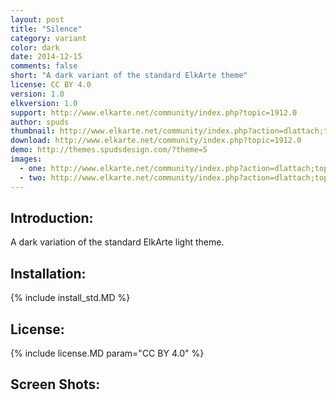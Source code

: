 ```yaml
---
layout: post
title: "Silence"
category: variant
color: dark
date: 2014-12-15
comments: false
short: "A dark variant of the standard ElkArte theme"
license: CC BY 4.0
version: 1.0
elkversion: 1.0
support: http://www.elkarte.net/community/index.php?topic=1912.0
author: spuds
thumbnail: http://www.elkarte.net/community/index.php?action=dlattach;topic=1912.0;attach=1312;image
download: http://www.elkarte.net/community/index.php?topic=1912.0
demo: http://themes.spudsdesign.com/?theme=5
images:
  - one: http://www.elkarte.net/community/index.php?action=dlattach;topic=1912.0;attach=1312;image
  - two: http://www.elkarte.net/community/index.php?action=dlattach;topic=1912.0;attach=1314;image
---
```


## Introduction:
A dark variation of the standard ElkArte light theme.

## Installation:
{% include install_std.MD %}

## License:
{% include license.MD param="CC BY 4.0" %}

## Screen Shots: